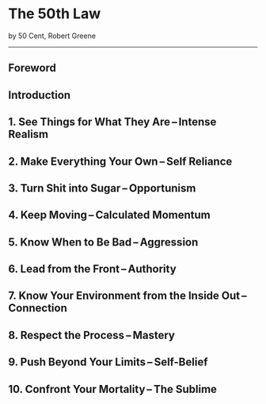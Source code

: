 # The 50th Law
by 50 Cent, Robert Greene

---

## Foreword
## Introduction
## 1. See Things for What They Are – Intense Realism
## 2. Make Everything Your Own – Self Reliance
## 3. Turn Shit into Sugar – Opportunism
## 4. Keep Moving – Calculated Momentum
## 5. Know When to Be Bad – Aggression
## 6. Lead from the Front – Authority
## 7. Know Your Environment from the Inside Out – Connection
## 8. Respect the Process – Mastery
## 9. Push Beyond Your Limits – Self-Belief
## 10. Confront Your Mortality – The Sublime
